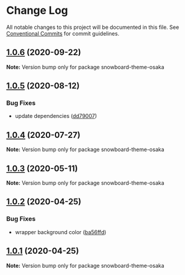 # Change Log

All notable changes to this project will be documented in this file.
See [Conventional Commits](https://conventionalcommits.org) for commit guidelines.

## [1.0.6](https://github.com/bukalapak/snowboard/compare/snowboard-theme-osaka@1.0.5...snowboard-theme-osaka@1.0.6) (2020-09-22)

**Note:** Version bump only for package snowboard-theme-osaka





## [1.0.5](https://github.com/bukalapak/snowboard/compare/snowboard-theme-osaka@1.0.4...snowboard-theme-osaka@1.0.5) (2020-08-12)


### Bug Fixes

* update dependencies ([dd79007](https://github.com/bukalapak/snowboard/commit/dd79007450a6a461849cd6dacfaa9eda00917c90))





## [1.0.4](https://github.com/bukalapak/snowboard/compare/snowboard-theme-osaka@1.0.3...snowboard-theme-osaka@1.0.4) (2020-07-27)

**Note:** Version bump only for package snowboard-theme-osaka





## [1.0.3](https://github.com/bukalapak/snowboard/compare/snowboard-theme-osaka@1.0.2...snowboard-theme-osaka@1.0.3) (2020-05-11)

**Note:** Version bump only for package snowboard-theme-osaka





## [1.0.2](https://github.com/bukalapak/snowboard/compare/snowboard-theme-osaka@1.0.1...snowboard-theme-osaka@1.0.2) (2020-04-25)


### Bug Fixes

* wrapper background color ([ba56ffd](https://github.com/bukalapak/snowboard/commit/ba56ffd6cddb13cc243a891909f6374bc99faa9b))





## [1.0.1](https://github.com/bukalapak/snowboard/compare/snowboard-theme-osaka@1.0.0...snowboard-theme-osaka@1.0.1) (2020-04-25)

**Note:** Version bump only for package snowboard-theme-osaka
